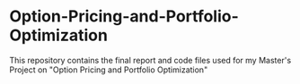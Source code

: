 # Option-Pricing-and-Portfolio-Optimization
This repository contains the final report and code files used for my Master's Project on "Option Pricing and Portfolio Optimization"
